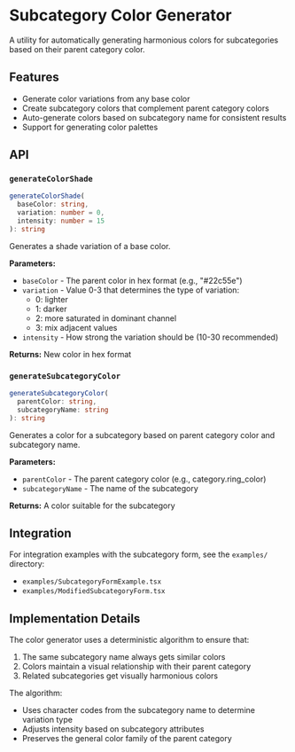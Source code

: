 # Subcategory Color Generator

A utility for automatically generating harmonious colors for subcategories based on their parent category color.

## Features

- Generate color variations from any base color
- Create subcategory colors that complement parent category colors
- Auto-generate colors based on subcategory name for consistent results
- Support for generating color palettes

## API

### `generateColorShade`

```typescript
generateColorShade(
  baseColor: string,
  variation: number = 0,
  intensity: number = 15
): string
```

Generates a shade variation of a base color.

**Parameters:**

- `baseColor` - The parent color in hex format (e.g., "#22c55e")
- `variation` - Value 0-3 that determines the type of variation:
  - 0: lighter
  - 1: darker
  - 2: more saturated in dominant channel
  - 3: mix adjacent values
- `intensity` - How strong the variation should be (10-30 recommended)

**Returns:** New color in hex format

### `generateSubcategoryColor`

```typescript
generateSubcategoryColor(
  parentColor: string,
  subcategoryName: string
): string
```

Generates a color for a subcategory based on parent category color and subcategory name.

**Parameters:**

- `parentColor` - The parent category color (e.g., category.ring_color)
- `subcategoryName` - The name of the subcategory

**Returns:** A color suitable for the subcategory

## Integration

For integration examples with the subcategory form, see the `examples/` directory:

- `examples/SubcategoryFormExample.tsx`
- `examples/ModifiedSubcategoryForm.tsx`

## Implementation Details

The color generator uses a deterministic algorithm to ensure that:

1. The same subcategory name always gets similar colors
2. Colors maintain a visual relationship with their parent category
3. Related subcategories get visually harmonious colors

The algorithm:

- Uses character codes from the subcategory name to determine variation type
- Adjusts intensity based on subcategory attributes
- Preserves the general color family of the parent category
